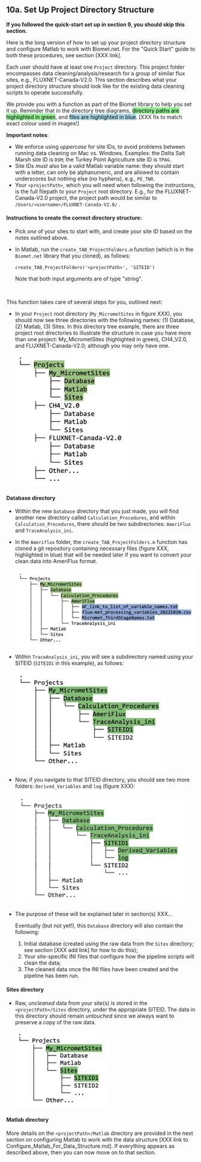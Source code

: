 ## 10a. Set Up Project Directory Structure

**If you followed the quick-start set up in section 9, you should skip this section.** 

Here is the long version of how to set up your project directory structure and configure Matlab to work with Biomet.net. For the "Quick Start" guide to both these procedures, see section [XXX link].

Each user should have at least one `Project` directory. This project folder encompasses data cleaning/analysis/research for a group of similar flux sites, e.g., FLUXNET-Canada-V2.0. This section describes what your project directory structure should look like for the existing data cleaning scripts to operate successfully. 

We provide you with a function as part of the Biomet library to help you set it up. Reminder that in the directory tree diagrams, <mark style="background-color: lightgreen">directory paths are highlighted in green</mark>, and <mark style="background-color: lightblue">files are highlighted in blue</mark>. [XXX fix to match exact colour used in images!]

**Important notes**: 
* We enforce using *uppercase* for site IDs, to avoid problems between running data cleaning on Mac vs. Windows. Examples: the Delta Salt Marsh site ID is `DSM`; the Turkey Point Agriculture site ID is `TPAG`.
* Site IDs *must* also be a valid Matlab variable name: they should start with a letter, can only be alphanumeric, and are allowed to contain underscores but nothing else (no hyphens), e.g., `PE_TNR`. 
* Your `<projectPath>`, which you will need when following the instructions, is the full filepath to your `Project` root directory. E.g., for the FLUXNET-Canada-V2.0 project, the project path would be similar to `/Users/<username>/FLUXNET-Canada-V2.0/` .

#### Instructions to create the correct directory structure:

* Pick *one* of your sites to start with, and create your site ID based on the notes outlined above. 

* In Matlab, run the `create_TAB_ProjectFolders.m` function (which is in the `Biomet.net` library that you cloned), as follows:
    ```
    create_TAB_ProjectFolders('<projectPath>', 'SITEID')    
    ```
    Note that both input arguments are of type "string". 

<br>

This function takes care of several steps for you, outlined next:

* In your `Project` root directory (`My_MicrometSites` in figure XXX), you should now see three directories with the following names: (1) Database, (2) Matlab, (3) Sites. In this directory tree example, there are three project root directories to illustrate the structure in case you have more than one project: My_MicrometSites (highlighted in green), CH4_V2.0, and FLUXNET-Canada-V2.0; although you may only have one. 

    <img src="images/directory_trees/DirectoryTree1.jpg" alt="DirectoryTree:ProjectDirectory&Subdirectories" width="300"/>


#### Database directory
* Within the new `Database` directory that you just made, you will find another new directory called `Calculation_Procedures`, and within `Calculation_Procedures`, there should be two subdirectories: `AmeriFlux` and `TraceAnalysis_ini`.
* In the `Ameriflux` folder, the `create_TAB_ProjectFolders.m` function has cloned a git repository containing necessary files (figure XXX, highlighted in blue) that will be needed later if you want to convert your clean data into AmeriFlux format.

    <img src="images/directory_trees/DirectoryTree2a.jpg" alt="DirectoryTree:DatabaseDirectory&Subdirectories" width="500"/>

* Within `TraceAnalysis_ini`, you will see a subdirectory named using your SITEID (`SITEID1` in this example), as follows:

    <img src="images/directory_trees/DirectoryTree2b.jpg" alt="DirectoryTree:DatabaseDirectory&Subdirectories" width="400"/>

* Now, if you navigate to that SITEID directory, you should see two more folders: `Derived_Variables` and `log` (figure XXX):

    <img src="images/directory_trees/DirectoryTree2c.jpg" alt="DirectoryTree:DatabaseDirectory&Subdirectories" width="450"/>
* The purpose of these will be explained later in section(s) XXX...

    Eventually (but not yet!), this `Database` directory will also contain the following:
    1. Initial database (created using the raw data from the `Sites` directory; see section [XXX add link] for how to do this);
    2. Your site-specific INI files that configure how the pipeline scripts will clean the data;
    3. The cleaned data once the INI files have been created and the pipeline has been run.


#### Sites directory
* Raw, *uncleaned* data from your site(s) is stored in the `<projectPath>/Sites` directory, under the appropriate SITEID. The data in this directory should remain *untouched* since we always want to preserve a copy of the raw data. 

    <img src="images/directory_trees/DirectoryTree3.jpg" alt="DirectoryTree:SitesDatabaseDirectory&Subdirectories" width="250"/>

#### Matlab directory
More details on the `<projectPath>/Matlab` directory are provided in the next section on configuring Matlab to work with the data structure [XXX link to Configure_Matlab_For_Data_Structure.md]. If everything appears as described above, then you can now move on to that section.